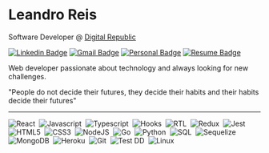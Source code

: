 # Leandro Reis

Software Developer @ [Digital Republic](https://www.digitalrepublic.com.br/) 

[![Linkedin Badge](https://img.shields.io/badge/-Leandro%20Reis-166775?style=flat-square&logo=Linkedin&logoColor=white&link=https://www.linkedin.com/in/leandrofcr/)](https://www.linkedin.com/in/leandrofcr) 
[![Gmail Badge](https://img.shields.io/badge/-lleandrofr@gmail.com-166775?style=flat-square&logo=Gmail&logoColor=white&link=mailto:lleandrofr@gmail.com)](mailto:lleandrofr@gmail.com)
[![Personal Badge](https://img.shields.io/badge/-Personal%20Page-166775?style=flat-square&logo=Vercel&logoColor=white&link=https://leandrofcr.vercel.app)](https://leandrofcr.vercel.app)
[![Resume Badge](https://img.shields.io/badge/-Resume-166775?style=flat-square&logo=Read.cv&logoColor=white&link=https://drive.google.com/file/d/1P4zH0p7V8NCveThheONu1Wtr1YUlZgjo/view?usp=sharing)](https://drive.google.com/file/d/1P4zH0p7V8NCveThheONu1Wtr1YUlZgjo/view?usp=sharing)

Web developer passionate about technology and always looking for new challenges.

"People do not decide their futures, they decide their habits and their habits decide their futures"

---

![React](https://img.shields.io/badge/-React-30363d?style=flat-square&logo=react&logoColor=white)&nbsp;
![Javascript](https://img.shields.io/badge/-Javascript-30363d?style=flat-square&logo=javascript&logoColor=white)&nbsp;
![Typescript](https://img.shields.io/badge/-TypeScript-30363d?style=flat-square&logo=typescript&logoColor=white)&nbsp;
![Hooks](https://img.shields.io/badge/-Hooks-30363d?style=flat-square&logo=react&logoColor=white)&nbsp;
![RTL](https://img.shields.io/badge/-RTL-30363d?style=flat-square&logo=react&logoColor=white)&nbsp;
![Redux](https://img.shields.io/badge/-Redux-30363d?style=flat-square&logo=redux&logoColor=white)&nbsp;
![Jest](https://img.shields.io/badge/-Jest-30363d?style=flat-square&logo=jest&logoColor=white)&nbsp;
![HTML5](https://img.shields.io/badge/-HTML-30363d?style=flat-square&logo=html5&logoColor=white)&nbsp;
![CSS3](https://img.shields.io/badge/-CSS-30363d?style=flat-square&logo=css3&logoColor=white)&nbsp;
![NodeJS](https://img.shields.io/badge/-Node.Js-30363d?style=flat-square&logo=node.js&logoColor=white)&nbsp;
![Go](https://img.shields.io/badge/-Go-30363d?style=flat-square&logo=go&logoColor=white)&nbsp;
![Python](https://img.shields.io/badge/-Python-30363d?style=flat-square&logo=python&logoColor=white)&nbsp;
![SQL](https://img.shields.io/badge/-MySQL-30363d?style=flat-square&logo=mysql&logoColor=white)&nbsp;
![Sequelize](https://img.shields.io/badge/-Sequelize-30363d?style=flat-square&logo=sequelize&logoColor=white)&nbsp;
![MongoDB](https://img.shields.io/badge/-MongoDB-30363d?style=flat-square&logo=mongodb&logoColor=white)&nbsp;
![Heroku](https://img.shields.io/badge/-Heroku-30363d?style=flat-square&logo=heroku&logoColor=white)&nbsp;
![Git](https://img.shields.io/badge/-Git-30363d?style=flat-square&logo=git&logoColor=white)&nbsp;
![Test DD](https://img.shields.io/badge/-TDD-30363d?style=flat-square)&nbsp;
![Linux](https://img.shields.io/badge/-Linux-30363d?style=flat-square&logo=linux&logoColor=white)&nbsp;
